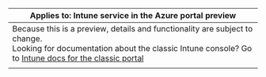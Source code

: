 |Applies to: Intune service in the Azure portal preview |
|--|
|Because this is a preview, details and functionality are subject to change.<br>Looking for documentation about the classic Intune console? Go to [Intune docs for the classic portal](https://docs.microsoft.com/intune/)|
| |
